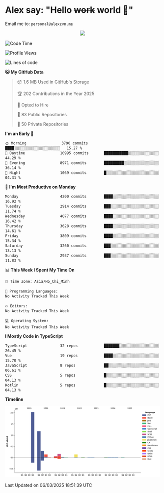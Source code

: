 # Alex say: "Hello ~~work~~ world 🐾"
Email me to: `personal@alexzvn.me`


<p align=center>
  <a href="https://skillicons.dev">
    <img src="https://skillicons.dev/icons?i=ts,js,php,nodejs,bun,vue,nuxt,react,svelte,tauri,laravel,rust,mongodb,docker,electron,redis,rabbitmq,tailwind,git,cloudflare,elysia,mysql,nginx,rollupjs,sentry,ubuntu,yarn,html,css,vite" />
  </a>
</p>

<!--START_SECTION:waka-->
![Code Time](http://img.shields.io/badge/Code%20Time-1%2C066%20hrs%2055%20mins-blue)

![Profile Views](http://img.shields.io/badge/Profile%20Views-1-blue)

![Lines of code](https://img.shields.io/badge/From%20Hello%20World%20I%27ve%20Written-40.7%20million%20lines%20of%20code-blue)

**🐱 My GitHub Data** 

> 📦 1.6 MB Used in GitHub's Storage 
 > 
> 🏆 202 Contributions in the Year 2025
 > 
> 💼 Opted to Hire
 > 
> 📜 83 Public Repositories 
 > 
> 🔑 50 Private Repositories 
 > 
**I'm an Early 🐤** 

```text
🌞 Morning                3790 commits        ████░░░░░░░░░░░░░░░░░░░░░   15.27 % 
🌆 Daytime                10995 commits       ███████████░░░░░░░░░░░░░░   44.29 % 
🌃 Evening                8971 commits        █████████░░░░░░░░░░░░░░░░   36.14 % 
🌙 Night                  1069 commits        █░░░░░░░░░░░░░░░░░░░░░░░░   04.31 % 
```
📅 **I'm Most Productive on Monday** 

```text
Monday                   4200 commits        ████░░░░░░░░░░░░░░░░░░░░░   16.92 % 
Tuesday                  2914 commits        ███░░░░░░░░░░░░░░░░░░░░░░   11.74 % 
Wednesday                4077 commits        ████░░░░░░░░░░░░░░░░░░░░░   16.42 % 
Thursday                 3628 commits        ████░░░░░░░░░░░░░░░░░░░░░   14.61 % 
Friday                   3809 commits        ████░░░░░░░░░░░░░░░░░░░░░   15.34 % 
Saturday                 3260 commits        ███░░░░░░░░░░░░░░░░░░░░░░   13.13 % 
Sunday                   2937 commits        ███░░░░░░░░░░░░░░░░░░░░░░   11.83 % 
```


📊 **This Week I Spent My Time On** 

```text
🕑︎ Time Zone: Asia/Ho_Chi_Minh

💬 Programming Languages: 
No Activity Tracked This Week

🔥 Editors: 
No Activity Tracked This Week

💻 Operating System: 
No Activity Tracked This Week
```

**I Mostly Code in TypeScript** 

```text
TypeScript               32 repos            ███████░░░░░░░░░░░░░░░░░░   26.45 % 
Vue                      19 repos            ████░░░░░░░░░░░░░░░░░░░░░   15.70 % 
JavaScript               8 repos             ██░░░░░░░░░░░░░░░░░░░░░░░   06.61 % 
CSS                      5 repos             █░░░░░░░░░░░░░░░░░░░░░░░░   04.13 % 
Kotlin                   5 repos             █░░░░░░░░░░░░░░░░░░░░░░░░   04.13 % 
```



**Timeline**

![Lines of Code chart](https://raw.githubusercontent.com/alexzvn/alexzvn/main/assets/bar_graph.png)


 Last Updated on 06/03/2025 18:51:39 UTC
<!--END_SECTION:waka-->
